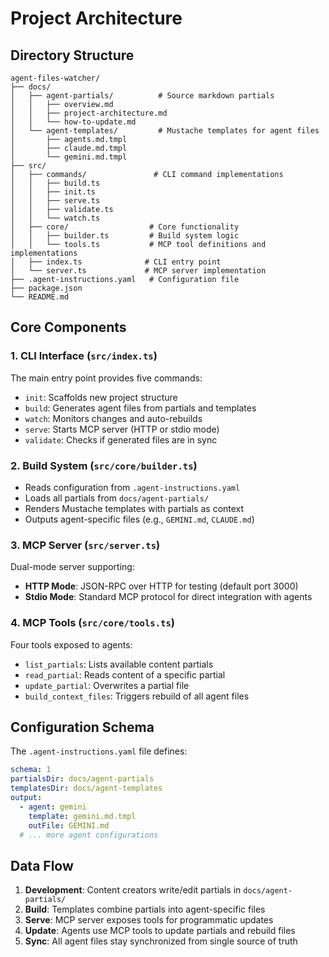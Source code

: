 # Project Architecture

## Directory Structure

```
agent-files-watcher/
├── docs/
│   ├── agent-partials/          # Source markdown partials
│   │   ├── overview.md
│   │   ├── project-architecture.md
│   │   └── how-to-update.md
│   └── agent-templates/         # Mustache templates for agent files
│       ├── agents.md.tmpl
│       ├── claude.md.tmpl
│       └── gemini.md.tmpl
├── src/
│   ├── commands/               # CLI command implementations
│   │   ├── build.ts
│   │   ├── init.ts
│   │   ├── serve.ts
│   │   ├── validate.ts
│   │   └── watch.ts
│   ├── core/                  # Core functionality
│   │   ├── builder.ts         # Build system logic
│   │   └── tools.ts           # MCP tool definitions and implementations
│   ├── index.ts              # CLI entry point
│   └── server.ts             # MCP server implementation
├── .agent-instructions.yaml   # Configuration file
├── package.json
└── README.md
```

## Core Components

### 1. CLI Interface (`src/index.ts`)
The main entry point provides five commands:
- `init`: Scaffolds new project structure
- `build`: Generates agent files from partials and templates
- `watch`: Monitors changes and auto-rebuilds
- `serve`: Starts MCP server (HTTP or stdio mode)
- `validate`: Checks if generated files are in sync

### 2. Build System (`src/core/builder.ts`)
- Reads configuration from `.agent-instructions.yaml`
- Loads all partials from `docs/agent-partials/`
- Renders Mustache templates with partials as context
- Outputs agent-specific files (e.g., `GEMINI.md`, `CLAUDE.md`)

### 3. MCP Server (`src/server.ts`)
Dual-mode server supporting:
- **HTTP Mode**: JSON-RPC over HTTP for testing (default port 3000)
- **Stdio Mode**: Standard MCP protocol for direct integration with agents

### 4. MCP Tools (`src/core/tools.ts`)
Four tools exposed to agents:
- `list_partials`: Lists available content partials
- `read_partial`: Reads content of a specific partial
- `update_partial`: Overwrites a partial file
- `build_context_files`: Triggers rebuild of all agent files

## Configuration Schema

The `.agent-instructions.yaml` file defines:
```yaml
schema: 1
partialsDir: docs/agent-partials
templatesDir: docs/agent-templates
output:
  - agent: gemini
    template: gemini.md.tmpl
    outFile: GEMINI.md
  # ... more agent configurations
```

## Data Flow

1. **Development**: Content creators write/edit partials in `docs/agent-partials/`
2. **Build**: Templates combine partials into agent-specific files
3. **Serve**: MCP server exposes tools for programmatic updates
4. **Update**: Agents use MCP tools to update partials and rebuild files
5. **Sync**: All agent files stay synchronized from single source of truth